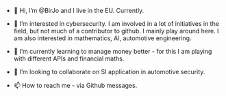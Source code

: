 - 👋 Hi, I’m @BirJo
and I live in the EU. Currently.

- 👀 I’m interested in cybersecurity. I am involved in a lot of initiatives in the field, but not much of a contributor to github. I mainly play around here.
I am also interested in mathematics, AI, automotive engineering.

- 🌱 I’m currently learning
to manage money better - for this I am playing with different APIs and financial maths.

- 💞️ I’m looking to collaborate on SI application in automotive security.

- 📫 How to reach me - via Github messages.

<!---
BirJo/BirJo is a ✨ special ✨ repository because its `README.md` (this file) appears on your GitHub profile.
You can click the Preview link to take a look at your changes.
--->
